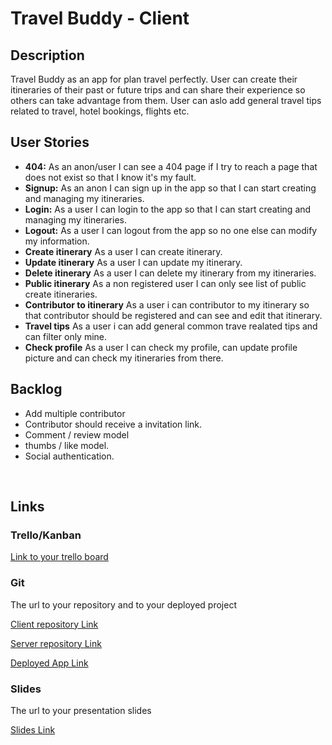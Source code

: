 # Travel Buddy - Client

## Description

Travel Buddy as an app for plan travel perfectly. User can create their itineraries of their past or future trips and can share their experience so others can take advantage from them. User can aslo add general travel tips related to travel, hotel bookings, flights etc.

## User Stories

-  **404:** As an anon/user I can see a 404 page if I try to reach a page that does not exist so that I know it's my fault.
-  **Signup:** As an anon I can sign up in the app so that I can start creating and managing my itineraries.
-  **Login:** As a user I can login to the app so that I can start creating and managing my itineraries.
-  **Logout:** As a user I can logout from the app so no one else can modify my information.
-  **Create itinerary** As a user I can create itinerary.
-  **Update itinerary** As a user I can update my itinerary.
-  **Delete itinerary** As a user I can delete my itinerary from my itineraries.
-  **Public itinerary** As a non registered user I can only see list of public create itineraries.
-  **Contributor to itinerary** As a user i can contributor to my itinerary so that contributor should be registered and can see and edit that itinerary.
-  **Travel tips** As a user i can add general common trave realated tips and can filter only mine.
-  **Check profile** As a user I can check my profile, can update profile picture and can check my itineraries from there.

## Backlog

- Add multiple contributor
- Contributor should receive a invitation link.
- Comment / review model
- thumbs / like model.
- Social authentication.

<br>

## Links

### Trello/Kanban

[Link to your trello board](https://trello.com/b/FbfHT8EH/travel-buddy) 

### Git

The url to your repository and to your deployed project

[Client repository Link](https://github.com/Sunairaa/travel-buddy-client)

[Server repository Link](https://github.com/Sunairaa/travel-buddy-server)

[Deployed App Link](https://travel-buddy-client.netlify.app/)

### Slides

The url to your presentation slides

[Slides Link](https://docs.google.com/presentation/d/1XsC16eyqehPcwO6THRFyBN-j5KP5g2K9aktBAi2ZV_g/edit#slide=id.g15526f35b1a_0_10)

